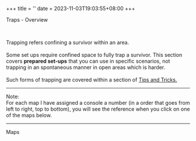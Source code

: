 +++
title = ''
date = 2023-11-03T19:03:55+08:00
+++
<p class="display-3">
Traps - Overview
</p>
<br>

<p class="fs-5">
Trapping refers confining a survivor within an area. <br><br>
Some set ups require confined space to fully trap a survivor. This section covers <strong> prepared set-ups</strong> that you can use in specific scenarios, not trapping in an spontaneous manner in open areas which is harder.<br><br>
Such forms of trapping are covered within a section of <a href="/madeyesguide/tipsandtricks">Tips and Tricks.</a>
</p>

---
<p class="fs-5">
Note:<br>
For each map I have assigned a console a number (in a order that goes from left to right, top to bottom), you will see the reference when you click on one of the maps below.
</p>

---

<p class="display-5 my-4">
Maps
</p>
